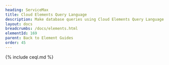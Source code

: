```yaml
---
heading: ServiceMax
title: Cloud Elements Query Language
description: Make database queries using Cloud Elements Query Language.
layout: docs
breadcrumbs: /docs/elements.html
elementId: 169
parent: Back to Element Guides
order: 45
---
```


{% include ceql.md %}

